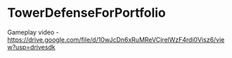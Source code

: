 # TowerDefenseForPortfolio

Gameplay video -
https://drive.google.com/file/d/10wJcDn6xRuMReVCjrelWzF4rdi0Visz6/view?usp=drivesdk
